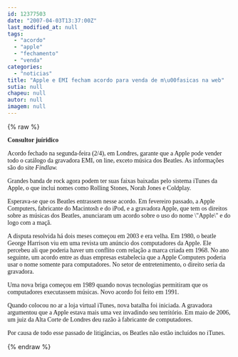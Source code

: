 ```yaml
---
id: 12377503
date: "2007-04-03T13:37:00Z"
last_modified_at: null
tags:
  - "acordo"
  - "apple"
  - "fechamento"
  - "venda"
categories:
  - "noticias"
title: "Apple e EMI fecham acordo para venda de m\u00fasicas na web"
sutia: null
chapeu: null
autor: null
imagem: null
---
```

{% raw %}
<p><P><STRONG><FONT face=Verdana>Consultor juíridico</FONT></STRONG></P></p>
<p><P><FONT face=Verdana>Acordo fechado na segunda-feira (2/4), em Londres, garante que a Apple pode vender todo o catálogo da gravadora EMI, on line, exceto música dos Beatles. As informações são do site <I>Findlaw.</P></I></FONT></p>
<p><P><FONT face=Verdana>Grandes banda de rock agora podem ter suas faixas baixadas pelo sistema iTunes da Apple, o que inclui nomes como Rolling Stones, Norah Jones e Coldplay.</FONT></P></p>
<p><P><FONT face=Verdana>Esperava-se que os Beatles entrassem nesse acordo. Em fevereiro passado, a Apple Computers, fabricante do Macintosh e do iPod, e a gravadora Apple, que tem os direitos sobre as músicas dos Beatles, anunciaram um acordo sobre o uso do nome \"Apple\" e do logo com a maçã.</FONT></P></p>
<p><P><FONT face=Verdana>A disputa resolvida há dois meses começou em 2003 e era velha. Em 1980, o beatle George Harrison viu em uma revista um anúncio dos computadores da Apple. Ele percebeu ali que poderia haver um conflito com relação a marca criada em 1968. No ano seguinte, um acordo entre as duas empresas estabelecia que a Apple Computers poderia usar o nome somente para computadores. No setor de entretenimento, o direito seria da gravadora.</FONT></P></p>
<p><P><FONT face=Verdana>Uma nova briga começou em 1989 quando novas tecnologias permitiram que os computadores executassem músicas. Novo acordo foi feito em 1991.</FONT></P></p>
<p><P><FONT face=Verdana>Quando colocou no ar a loja virtual iTunes, nova batalha foi iniciada. A gravadora argumentou que a Apple estava mais uma vez invadindo seu território. Em maio de 2006, um juiz da Alta Corte de Londres deu razão à fabricante de computadores.</FONT></P></p>
<p><P><FONT face=Verdana>Por causa de todo esse passado de litigâncias, os Beatles não estão incluídos no iTunes.</FONT></P> </p>
{% endraw %}